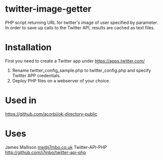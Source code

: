 twitter-image-getter
====================

PHP script returning URL for twitter's image of user specified by parameter. In order to save up calls to the Twitter API, results are cached as text files.

# Installation

First you need to create a Twitter app under https://apps.twitter.com/

1. Rename twitter_config_sample.php to twitter_config.php and specify Twitter APP credentials.
2. Deploy PHP files on a webserver of your choice.

# Used in

https://github.com/acorbi/ok-directory-public

# Uses

James Mallison <me@j7mbo.co.uk>
Twitter-API-PHP
http://github.com/j7mbo/twitter-api-php
